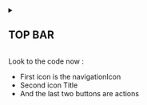 <details><summary><h2> TOP BAR </h2></summary>
  
  ![topBar](https://user-images.githubusercontent.com/94545831/222053242-cdbe65c5-dbd6-4201-8fda-31c8db2dada2.jpeg)
  
 </details>
 
 Look to the code now :
 
 - First icon is the navigationIcon
 - Second icon Title
 - And the last two buttons are actions
